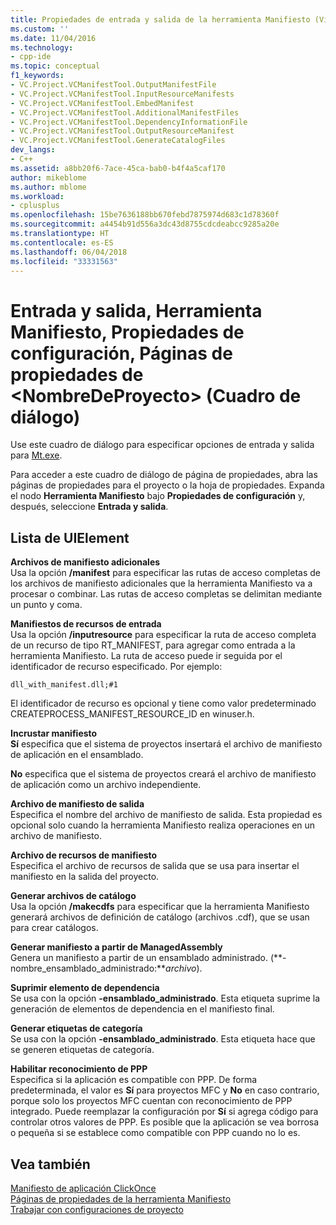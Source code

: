 ```yaml
---
title: Propiedades de entrada y salida de la herramienta Manifiesto (Visual C++) | Microsoft Docs
ms.custom: ''
ms.date: 11/04/2016
ms.technology:
- cpp-ide
ms.topic: conceptual
f1_keywords:
- VC.Project.VCManifestTool.OutputManifestFile
- VC.Project.VCManifestTool.InputResourceManifests
- VC.Project.VCManifestTool.EmbedManifest
- VC.Project.VCManifestTool.AdditionalManifestFiles
- VC.Project.VCManifestTool.DependencyInformationFile
- VC.Project.VCManifestTool.OutputResourceManifest
- VC.Project.VCManifestTool.GenerateCatalogFiles
dev_langs:
- C++
ms.assetid: a8bb20f6-7ace-45ca-bab0-b4f4a5caf170
author: mikeblome
ms.author: mblome
ms.workload:
- cplusplus
ms.openlocfilehash: 15be7636188bb670febd7875974d683c1d78360f
ms.sourcegitcommit: a4454b91d556a3dc43d8755cdcdeabcc9285a20e
ms.translationtype: HT
ms.contentlocale: es-ES
ms.lasthandoff: 06/04/2018
ms.locfileid: "33331563"
---
```

# <a name="input-and-output-manifest-tool-configuration-properties-ltprojectnamegt-property-pages-dialog-box"></a>Entrada y salida, Herramienta Manifiesto, Propiedades de configuración, Páginas de propiedades de &lt;NombreDeProyecto&gt; (Cuadro de diálogo)
Use este cuadro de diálogo para especificar opciones de entrada y salida para [Mt.exe](http://msdn.microsoft.com/library/aa375649).  
  
 Para acceder a este cuadro de diálogo de página de propiedades, abra las páginas de propiedades para el proyecto o la hoja de propiedades. Expanda el nodo **Herramienta Manifiesto** bajo **Propiedades de configuración** y, después, seleccione **Entrada y salida**.  
  
## <a name="uielement-list"></a>Lista de UIElement  
 **Archivos de manifiesto adicionales**  
 Usa la opción **/manifest** para especificar las rutas de acceso completas de los archivos de manifiesto adicionales que la herramienta Manifiesto va a procesar o combinar. Las rutas de acceso completas se delimitan mediante un punto y coma.  
  
 **Manifiestos de recursos de entrada**  
 Usa la opción **/inputresource** para especificar la ruta de acceso completa de un recurso de tipo RT_MANIFEST, para agregar como entrada a la herramienta Manifiesto. La ruta de acceso puede ir seguida por el identificador de recurso especificado. Por ejemplo:  
  
 `dll_with_manifest.dll;#1`  
  
 El identificador de recurso es opcional y tiene como valor predeterminado CREATEPROCESS_MANIFEST_RESOURCE_ID en winuser.h.  
  
 **Incrustar manifiesto**  
 **Sí** especifica que el sistema de proyectos insertará el archivo de manifiesto de aplicación en el ensamblado.  
  
 **No** especifica que el sistema de proyectos creará el archivo de manifiesto de aplicación como un archivo independiente.  
  
 **Archivo de manifiesto de salida**  
 Especifica el nombre del archivo de manifiesto de salida. Esta propiedad es opcional solo cuando la herramienta Manifiesto realiza operaciones en un archivo de manifiesto.  
  
 **Archivo de recursos de manifiesto**  
 Especifica el archivo de recursos de salida que se usa para insertar el manifiesto en la salida del proyecto.  
  
 **Generar archivos de catálogo**  
 Usa la opción **/makecdfs** para especificar que la herramienta Manifiesto generará archivos de definición de catálogo (archivos .cdf), que se usan para crear catálogos.  
  
 **Generar manifiesto a partir de ManagedAssembly**  
 Genera un manifiesto a partir de un ensamblado administrado. (**-nombre_ensamblado_administrado:***archivo*).  
  
 **Suprimir elemento de dependencia**  
 Se usa con la opción **-ensamblado_administrado**. Esta etiqueta suprime la generación de elementos de dependencia en el manifiesto final.  
  
 **Generar etiquetas de categoría**  
 Se usa con la opción **-ensamblado_administrado**. Esta etiqueta hace que se generen etiquetas de categoría.  
  
 **Habilitar reconocimiento de PPP**  
 Especifica si la aplicación es compatible con PPP. De forma predeterminada, el valor es **Sí** para proyectos MFC y **No** en caso contrario, porque solo los proyectos MFC cuentan con reconocimiento de PPP integrado. Puede reemplazar la configuración por **Sí** si agrega código para controlar otros valores de PPP. Es posible que la aplicación se vea borrosa o pequeña si se establece como compatible con PPP cuando no lo es.  
  
## <a name="see-also"></a>Vea también  
 [Manifiesto de aplicación ClickOnce](/visualstudio/deployment/clickonce-application-manifest)   
 [Páginas de propiedades de la herramienta Manifiesto](../ide/manifest-tool-property-pages.md)   
 [Trabajar con configuraciones de proyecto](../ide/working-with-project-properties.md)   